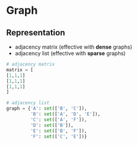 # Graph 

## Representation 

* adjacency matrix (effective with **dense** graphs)
* adjacency list (effective with **sparse** graphs)

``` python
# adjacency matrix
matrix = [
[1,1,1]
[1,1,1]
[1,1,1]
]
```

``` python 
# adjacency list 
graph = {'A': set(['B', 'C']),
         'B': set(['A', 'D', 'E']),
         'C': set(['A', 'F']),
         'D': set(['B']),
         'E': set(['B', 'F']),
         'F': set(['C', 'E'])}
```